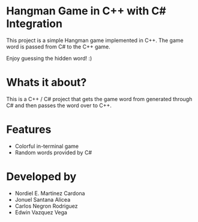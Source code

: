 # Hangman Game in C++ with C# Integration

  This project is a simple Hangman game implemented in C++. The game word is passed from C# to the C++ game.
  
  Enjoy guessing the hidden word! :)
  
# Whats it about?

  This is a C++ / C# project that gets the game word from generated through C# and then passes the word over to C++.
  
# Features

- Colorful in-terminal game
- Random words provided by C# 

# Developed by

- Nordiel E. Martinez Cardona
- Jonuel Santana Alicea
- Carlos Negron Rodriguez
- Edwin Vazquez Vega
